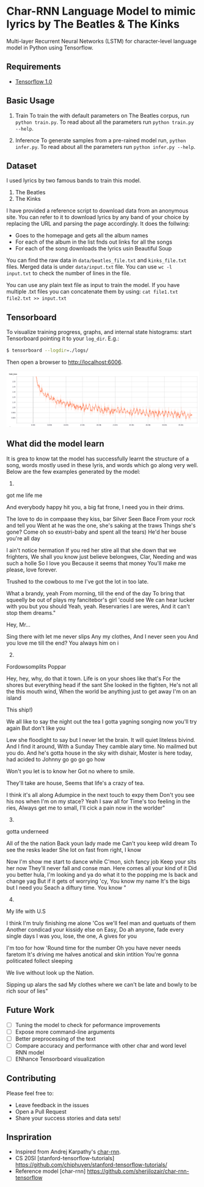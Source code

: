 Char-RNN Language Model to mimic lyrics by The Beatles & The Kinks
===

Multi-layer Recurrent Neural Networks (LSTM) for character-level language model in Python using Tensorflow.


## Requirements
- [Tensorflow 1.0](http://www.tensorflow.org)

## Basic Usage

1. Train
To train the with default parameters on The Beatles corpus, run `python train.py`. To read about all the parameters run `python train.py --help`.

2. Inference
To generate samples from a pre-rained model run, `python infer.py`. To read about all the parameters run `python infer.py --help`.

## Dataset

I used lyrics by two famous bands to train this model. 
1. The Beatles
2. The Kinks

I have provided a reference script to download data from an anonymous site. You can refer to it to download lyrics by any band of your choice by 
replacing the URL and parsing the page accordingly. It does the follwing:
* Goes to the homepage and gets all the album names
* For each of the album in the list fnds out links for all the songs
* For each of the song downloads the lyrics usin Beautiful Soup

You can find the raw data in `data/beatles_file.txt` and `kinks_file.txt` files. Merged data is under `data/input.txt` file. You can use `wc -l input.txt` to 
check the number of lines in the file. 

You can use any plain text file as input to train the model. If you have multiple .txt files you can concatenate them by using: 
`cat file1.txt file2.txt >> input.txt`


## Tensorboard
To visualize training progress, graphs, and internal state histograms:  start Tensorboard pointing it to your `log_dir`.  E.g.:
```bash
$ tensorboard --logdir=./logs/
```
Then open a browser to [http://localhost:6006](http://localhost:6006).
                       
![Alt text](plots/train_loss.png?raw=true "Training Loss for 50 epochs")                       

## What did the model learn
It is grea to know tat the model has successfully learnt the structure of a song, words mostly used in these lyris, and words which go along very well.
Below are the few examples generated by the model:

1. 
got me life me

And everybody happy hit you, a big fat frone, I need you in their drims.

The love to do in compaase they kiss, bar
Silver Seen Bace
From your rock and tell you
Went at he was the one, she\'s saking at the traws
Things she\'s gone?
Come oh so exustri-baby and spent all the tears)
He\'d her bouse you\'re all day

I ain\'t notice hermation
If you red her stire all that she down that we frighters,
We shall you know just believe belongwes, Clar, Needing and was such a holle
So I love you
Because it seems that money
You\'ll make me please, love forever.

Trushed to the cowbous to me
I\'ve got the lot in too late.

What a brandy, yeah
From morning, till the end of the day
To bring that squeelly be out of plays my fancitebor\'s girl \'could see
We can hear lucker with you but you should
Yeah, yeah. Reservaries I are weres,
And it can\'t stop them dreams."

Hey, Mr...

Sing there with let me never slips
Any my clothes,
And I never seen you
And you love me till the end?
You always him on i

2.
Fordowsomplits Poppar

Hey, hey, why, do that it town.
Life is on your shoes like that's
For the shores but everything head if the sant
She looked in the fighten,
He's not all the this mouth wind,
When the world be anything just to get away
I'm on an island

This ship!)

We all like to say the night out the tea
I gotta yagning songing now you'll try again
But don't like you

Lew she floodight to say but I never let the brain.
It will quiet liteless bivind.
And I find it around,
With a Sunday They camble alary time.
No mailmed but you do.
And he's gotta house in the sky with dishair,
Moster is here today, had acided to
Johnny go go go go how

Won't you let is to know her
Got no where to smile.

They'll take are house,
Seems that life's a crazy of tea.

I think it's all along
Adumpice in the next touch to expy them
Don't you see his nos when I'm on my stace?
Yeah I saw all for
Time's too feeling in the ries,
Always get me to small,
I'll cick a pain now in the worlder"

3. 
gotta underneed

All of the the nation
Back youn lady made me
Can't you keep wild dream
To see the resks leader
She lot on fast from right, I know

Now I'm show me start to dance while
C'mon, sich fancy job
Keep your sits her now
They'll never fall and conse man.
Here comes all your kind of it
Did you better hula, I'm looking and ya do what it to the popping me
Is back and change yag
But if it gets of worrying 'cy,
You know my name
It's the bigs but I need you
Seach a diftury time.
You know "  

4.

My life with U.S
 
I think I'm truly finishing me alone
'Cos we'll feel man and quetuats of them
Another condicad your kissidy else on Easy,
Do ah anyone, fade every single days
I was you, lose, the one,
A gives for you

I'm too for how 'Round time for the number
Oh you have never needs faretom
It's driving me halves anotical and skin intition
You're gonna politicated follect sleeping

We live without look up the Nation.

Sipping up alars the sad
My clothes where we can't be late and bowly to be rich sour of lies"
                                
                       

## Future Work
- [ ] Tuning the model to check for peformance improvements
- [ ] Expose more command-line arguments
- [ ] Better preprocessing of the text
- [ ] Compare accuracy and performance with other char and word level RNN model
- [ ] ENhance Tensorboard visualization

## Contributing
Please feel free to:
* Leave feedback in the issues
* Open a Pull Request
* Share your success stories and data sets!

## Inspriration
* Inspired from Andrej Karpathy's [char-rnn](https://github.com/karpathy/char-rnn).
* CS 20SI [stanford-tensorflow-tutorials] https://github.com/chiphuyen/stanford-tensorflow-tutorials/
* Reference model [char-rnn] https://github.com/sherjilozair/char-rnn-tensorflow
